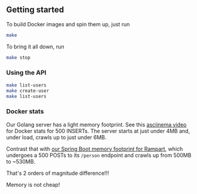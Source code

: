 ## Getting started
To build Docker images and spin them up, just run
```bash
make
```

To bring it all down, run
```bash
make stop
```

### Using the API
```bash
make list-users
make create-user
make list-users
```

### Docker stats
Our Golang server has a light memory footprint.
See this [asciinema video](https://asciinema.org/a/72mpi0VXUF9K65oX5bZYqUWa1) for Docker stats for 500 INSERTs.
The server starts at just under 4MB and, under load, crawls up to just under 6MB.

Contrast that with [our Spring Boot memory footprint for Rampart](https://asciinema.org/a/qlAlCexwOj3hygKDrSE6noHpN),
which undergoes a 500 POSTs to its `/person` endpoint and crawls up from 500MB to ~530MB.

That's 2 orders of magnitude difference!!!

Memory is not cheap!
